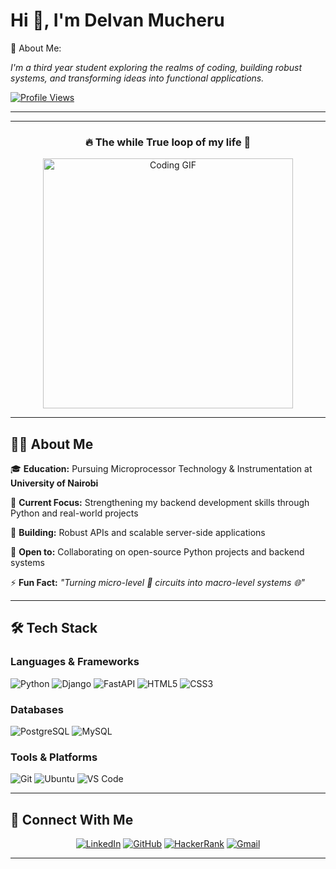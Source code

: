 # Hi 👋, I'm Delvan Mucheru

💫 About Me:

*I'm a third year student exploring the realms of coding, building robust systems, and transforming ideas into functional applications.*

[![Profile Views](https://komarev.com/ghpvc/?username=mucheru-delvan&label=Profile%20views&color=0e75b6&style=flat)](https://github.com/mucheru-delvan)

---

---

<div align="center">

### 🔥 The while True loop of my life 🚀

<img src="https://media3.giphy.com/media/v1.Y2lkPTc5MGI3NjExazcxbG9ramwyMTJycnpiazhsd29naXd1dzNlY2JhcW5pa3E4ZmhvYyZlcD12MV9naWZzX3NlYXJjaCZjdD1n/78XCFBGOlS6keY1Bil/giphy.webp" width="400" alt="Coding GIF"/>

</div>

---

## 👨‍💻 About Me

🎓 **Education:** Pursuing Microprocessor Technology & Instrumentation at **University of Nairobi**

🔭 **Current Focus:** Strengthening my backend development skills through Python and real-world projects

🌱 **Building:** Robust APIs and scalable server-side applications

👯 **Open to:** Collaborating on open-source Python projects and backend systems

⚡ **Fun Fact:** *"Turning micro-level 🔬 circuits into macro-level systems 🌐"*

---

## 🛠️ Tech Stack

### Languages & Frameworks
![Python](https://img.shields.io/badge/Python-3776AB?style=for-the-badge&logo=python&logoColor=white)
![Django](https://img.shields.io/badge/Django-092E20?style=for-the-badge&logo=django&logoColor=white)
![FastAPI](https://img.shields.io/badge/FastAPI-009688?style=for-the-badge&logo=fastapi&logoColor=white)
![HTML5](https://img.shields.io/badge/HTML5-E34F26?style=for-the-badge&logo=html5&logoColor=white)
![CSS3](https://img.shields.io/badge/CSS3-1572B6?style=for-the-badge&logo=css3&logoColor=white)

### Databases
![PostgreSQL](https://img.shields.io/badge/PostgreSQL-316192?style=for-the-badge&logo=postgresql&logoColor=white)
![MySQL](https://img.shields.io/badge/MySQL-4479A1?style=for-the-badge&logo=mysql&logoColor=white)

### Tools & Platforms
![Git](https://img.shields.io/badge/Git-F05032?style=for-the-badge&logo=git&logoColor=white)
![Ubuntu](https://img.shields.io/badge/Ubuntu-E95420?style=for-the-badge&logo=ubuntu&logoColor=white)
![VS Code](https://img.shields.io/badge/VS_Code-007ACC?style=for-the-badge&logo=visual-studio-code&logoColor=white)

---

## 💬 Connect With Me

<div align="center">

[![LinkedIn](https://img.shields.io/badge/LinkedIn-0077B5?style=for-the-badge&logo=linkedin&logoColor=white)](https://www.linkedin.com/in/delvan-mucheru/)
[![GitHub](https://img.shields.io/badge/GitHub-100000?style=for-the-badge&logo=github&logoColor=white)](https://github.com/mucheru-delvan)
[![HackerRank](https://img.shields.io/badge/-Hackerrank-2EC866?style=for-the-badge&logo=HackerRank&logoColor=white)](https://www.hackerrank.com/profile/delvanmucheru)
[![Gmail](https://img.shields.io/badge/Gmail-D14836?style=for-the-badge&logo=gmail&logoColor=white)](mailto:delvanmucheru@gmail.com)

</div>

---
